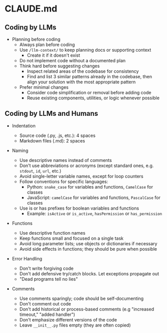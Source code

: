 # CLAUDE.md

## Coding by LLMs

- Planning before coding
  - Always plan before coding
  - Use `/llm-context/` to keep planning docs or supporting context
    - Create it if it doesn't exist
  - Do not implement code without a documented plan
  - Think hard before suggesting changes
    - Inspect related areas of the codebase for consistency
    - Find and list 3 similar patterns already in the codebase, then align your solution with the most appropriate pattern
  - Prefer minimal changes
    - Consider code simplification or removal before adding code
    - Reuse existing components, utilities, or logic whenever possible

## Coding by LLMs and Humans

- Indentation
  - Source code (.py, .js, etc.): 4 spaces
  - Markdown files (.md): 2 spaces

- Naming
  - Use descriptive names instead of comments
  - Don't use abbreviations or acronyms (except standard ones, e.g. `stdout`, `id`, `url`, etc.)
  - Avoid single-letter variable names, except for loop counters
  - Follow conventions for specific languages:
    - Python: `snake_case` for variables and functions, `CamelCase` for classes
    - JavaScript: `camelCase` for variables and functions, `PascalCase` for classes
  - Use is or has prefixes for boolean variables and functions
    - Example: `isActive` or `is_active`, `hasPermission` or `has_permission`

- Functions
  - Use descriptive function names
  - Keep functions small and focused on a single task
  - Avoid long parameter lists; use objects or dictionaries if necessary
  - Avoid side effects in functions; they should be pure when possible

- Error Handling
  - Don't write forgiving code
  - Don't add defensive try/catch blocks. Let exceptions propagate out
  - "Dead programs tell no lies"

- Comments
  - Use comments sparingly; code should be self-documenting
  - Don't comment out code
  - Don't add historical or process-based comments (e.g "increased timeout," "added handler")
  - Don't emphasize different versions of the code
  - Leave `__init__.py` files empty (they are often copied)
